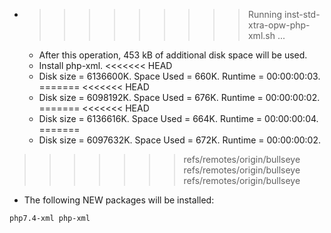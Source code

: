 * >>>>>>>>> Running inst-std-xtra-opw-php-xml.sh ...
  * After this operation, 453 kB of additional disk space will be used.
  * Install php-xml.
<<<<<<< HEAD
  * Disk size = 6136600K. Space Used = 660K. Runtime = 00:00:00:03.
=======
<<<<<<< HEAD
  * Disk size = 6098192K. Space Used = 676K. Runtime = 00:00:00:02.
=======
<<<<<<< HEAD
  * Disk size = 6136616K. Space Used = 664K. Runtime = 00:00:00:04.
=======
  * Disk size = 6097632K. Space Used = 672K. Runtime = 00:00:00:02.
>>>>>>> refs/remotes/origin/bullseye
>>>>>>> refs/remotes/origin/bullseye
>>>>>>> refs/remotes/origin/bullseye
  * The following NEW packages will be installed:
  ```bash
php7.4-xml php-xml
  ```
